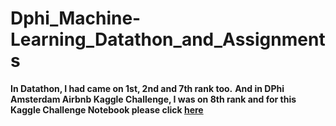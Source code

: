 # Dphi_Machine-Learning_Datathon_and_Assignments
**In Datathon, I had came on 1st, 2nd and 7th rank too.**
**And in DPhi Amsterdam Airbnb Kaggle Challenge, I was on 8th rank and for this Kaggle Challenge Notebook please click [here](https://www.kaggle.com/nisrindhoondia/dphi-amsterdam-airbnb-kaggle-challenge)**
